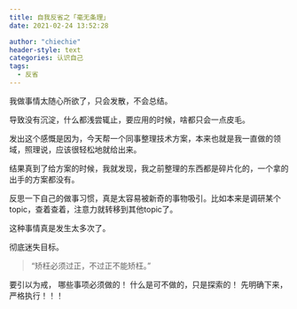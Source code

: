 ```yaml
---
title: 自我反省之「毫无条理」
date: 2021-02-24 13:52:28

author: "chiechie"
header-style: text
categories: 认识自己
tags:
  - 反省
---
```



我做事情太随心所欲了，只会发散，不会总结。

导致没有沉淀，什么都浅尝辄止，要应用的时候，啥都只会一点皮毛。

发出这个感慨是因为，今天帮一个同事整理技术方案，本来也就是我一直做的领域，照理说，应该很轻松地就给出来。

结果真到了给方案的时候，我就发现，我之前整理的东西都是碎片化的，一个拿的出手的方案都没有。

反思一下自己的做事习惯，真是太容易被新奇的事物吸引。比如本来是调研某个topic，查着查着，注意力就转移到其他topic了。

这种事情真是发生太多次了。

彻底迷失目标。

> “矫枉必须过正，不过正不能矫枉。”

要引以为戒，
哪些事项必须做的！
什么是可不做的，只是探索的！
先明确下来，严格执行！！！


